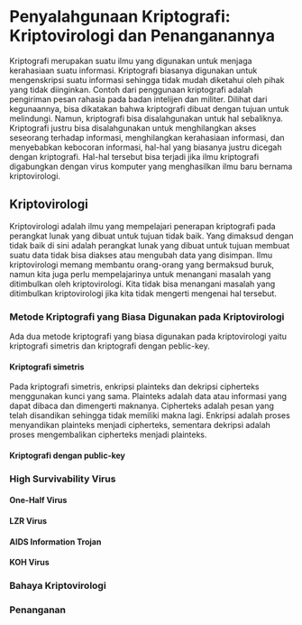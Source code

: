 # Penyalahgunaan Kriptografi: Kriptovirologi dan Penanganannya
Kriptografi merupakan suatu ilmu yang digunakan untuk menjaga kerahasiaan suatu informasi. Kriptografi biasanya digunakan untuk mengenskripsi suatu informasi sehingga tidak mudah diketahui oleh pihak yang tidak diinginkan. Contoh dari penggunaan kriptografi adalah pengiriman pesan rahasia pada badan intelijen dan militer. Dilihat dari kegunaannya, bisa dikatakan bahwa kriptografi dibuat dengan tujuan untuk melindungi. Namun, kriptografi bisa disalahgunakan untuk hal sebaliknya. Kriptografi justru bisa disalahgunakan untuk menghilangkan akses seseorang terhadap informasi, menghilangkan kerahasiaan informasi, dan menyebabkan kebocoran informasi, hal-hal yang biasanya justru dicegah dengan kriptografi. Hal-hal tersebut bisa terjadi jika ilmu kriptografi digabungkan dengan virus komputer yang menghasilkan ilmu baru bernama kriptovirologi.

## Kriptovirologi
Kriptovirologi adalah ilmu yang mempelajari penerapan kriptografi pada perangkat lunak yang dibuat untuk tujuan tidak baik. Yang dimaksud dengan tidak baik di sini adalah perangkat lunak yang dibuat untuk tujuan membuat suatu data tidak bisa diakses atau mengubah data yang disimpan. Ilmu kriptovirologi memang membantu orang-orang yang bermaksud buruk, namun kita juga perlu mempelajarinya untuk menangani masalah yang ditimbulkan oleh kriptovirologi. Kita tidak bisa menangani masalah yang ditimbulkan kriptovirologi jika kita tidak mengerti mengenai hal tersebut.

### Metode Kriptografi yang Biasa Digunakan pada Kriptovirologi
Ada dua metode kriptografi yang biasa digunakan pada kriptovirologi yaitu kriptografi simetris dan kriptografi dengan peblic-key.
#### Kriptografi simetris
Pada kriptografi simetris, enkripsi plainteks dan dekripsi cipherteks menggunakan kunci yang sama. Plainteks adalah data atau informasi yang dapat dibaca dan dimengerti maknanya. Cipherteks adalah pesan yang telah disandikan sehingga tidak memiliki makna lagi. Enkripsi adalah proses menyandikan plainteks menjadi cipherteks, sementara dekripsi adalah proses mengembalikan cipherteks menjadi plainteks.   
#### Kriptografi dengan public-key

### High Survivability Virus
#### One-Half Virus
#### LZR Virus
#### AIDS Information Trojan
#### KOH Virus

### Bahaya Kriptovirologi
### Penanganan



